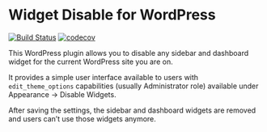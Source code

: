 # Widget Disable for WordPress

[![Build Status](https://travis-ci.com/wearerequired/WP-Widget-Disable.svg?branch=master)](https://travis-ci.com/wearerequired/WP-Widget-Disable) [![codecov](https://codecov.io/gh/wearerequired/WP-Widget-Disable/branch/master/graph/badge.svg)](https://codecov.io/gh/wearerequired/WP-Widget-Disable)

This WordPress plugin allows you to disable any sidebar and dashboard widget for the current WordPress site you are on.

It provides a simple user interface available to users with `edit_theme_options` capabilities (usually Administrator role) available under Appearance -> Disable Widgets.

After saving the settings, the sidebar and dashboard widgets are removed and users can’t use those widgets anymore.
